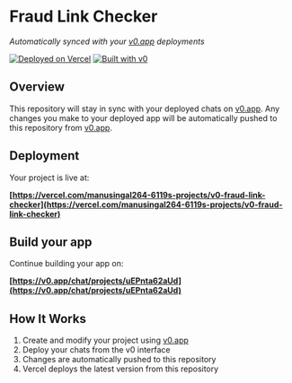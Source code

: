 # Fraud Link Checker

*Automatically synced with your [v0.app](https://v0.app) deployments*

[![Deployed on Vercel](https://img.shields.io/badge/Deployed%20on-Vercel-black?style=for-the-badge&logo=vercel)](https://vercel.com/manusingal264-6119s-projects/v0-fraud-link-checker)
[![Built with v0](https://img.shields.io/badge/Built%20with-v0.app-black?style=for-the-badge)](https://v0.app/chat/projects/uEPnta62aUd)

## Overview

This repository will stay in sync with your deployed chats on [v0.app](https://v0.app).
Any changes you make to your deployed app will be automatically pushed to this repository from [v0.app](https://v0.app).

## Deployment

Your project is live at:

**[https://vercel.com/manusingal264-6119s-projects/v0-fraud-link-checker](https://vercel.com/manusingal264-6119s-projects/v0-fraud-link-checker)**

## Build your app

Continue building your app on:

**[https://v0.app/chat/projects/uEPnta62aUd](https://v0.app/chat/projects/uEPnta62aUd)**

## How It Works

1. Create and modify your project using [v0.app](https://v0.app)
2. Deploy your chats from the v0 interface
3. Changes are automatically pushed to this repository
4. Vercel deploys the latest version from this repository